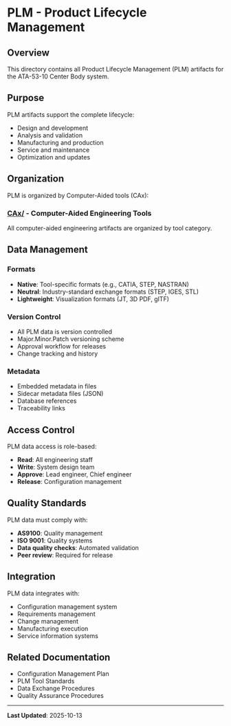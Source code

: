 # PLM - Product Lifecycle Management

## Overview

This directory contains all Product Lifecycle Management (PLM) artifacts for the ATA-53-10 Center Body system.

## Purpose

PLM artifacts support the complete lifecycle:
- Design and development
- Analysis and validation
- Manufacturing and production
- Service and maintenance
- Optimization and updates

## Organization

PLM is organized by Computer-Aided tools (CAx):

### [CAx/](./CAx/) - Computer-Aided Engineering Tools

All computer-aided engineering artifacts are organized by tool category.

## Data Management

### Formats
- **Native**: Tool-specific formats (e.g., CATIA, STEP, NASTRAN)
- **Neutral**: Industry-standard exchange formats (STEP, IGES, STL)
- **Lightweight**: Visualization formats (JT, 3D PDF, glTF)

### Version Control
- All PLM data is version controlled
- Major.Minor.Patch versioning scheme
- Approval workflow for releases
- Change tracking and history

### Metadata
- Embedded metadata in files
- Sidecar metadata files (JSON)
- Database references
- Traceability links

## Access Control

PLM data access is role-based:
- **Read**: All engineering staff
- **Write**: System design team
- **Approve**: Lead engineer, Chief engineer
- **Release**: Configuration management

## Quality Standards

PLM data must comply with:
- **AS9100**: Quality management
- **ISO 9001**: Quality systems
- **Data quality checks**: Automated validation
- **Peer review**: Required for release

## Integration

PLM data integrates with:
- Configuration management system
- Requirements management
- Change management
- Manufacturing execution
- Service information systems

## Related Documentation

- Configuration Management Plan
- PLM Tool Standards
- Data Exchange Procedures
- Quality Assurance Procedures

---

**Last Updated**: 2025-10-13
